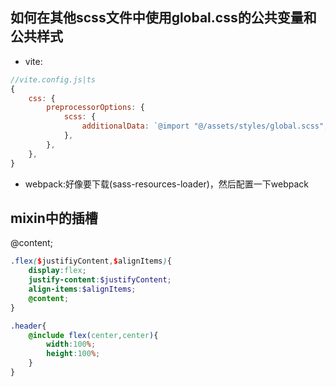 ## 如何在其他scss文件中使用global.css的公共变量和公共样式
- vite:
```javascript
//vite.config.js|ts
{
    css: {
		preprocessorOptions: {
			scss: {
				additionalData: `@import "@/assets/styles/global.scss";`, // 你需要注入的资源文件路径
			},
		},
	},
}
```
- webpack:好像要下载(sass-resources-loader)，然后配置一下webpack


## mixin中的插槽
@content;
```scss
.flex($justifiyContent,$alignItems){
	display:flex;
	justify-content:$justifyContent;
	align-items:$alignItems;
	@content;
}

.header{
	@include flex(center,center){
		width:100%;
		height:100%;
	}
}
```